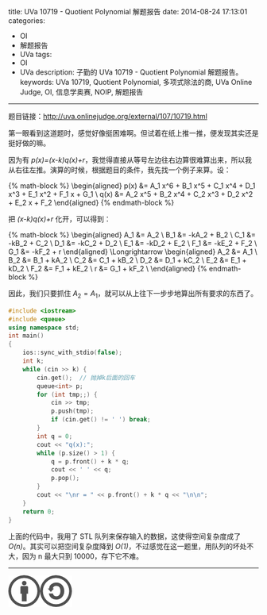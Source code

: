 title: UVa 10719 - Quotient Polynomial 解题报告
date: 2014-08-24 17:13:01
categories:
- OI
- 解题报告
- UVa
tags:
- OI
- UVa
description: 子勤的 UVa 10719 - Quotient Polynomial 解题报告。
keywords: UVa 10719, Quotient Polynomial, 多项式除法的商, UVa Online Judge, OI, 信息学奥赛, NOIP, 解题报告
---

题目链接：<http://uva.onlinejudge.org/external/107/10719.html>

第一眼看到这道题时，感觉好像挺困难啊。但试着在纸上推一推，便发现其实还是挺好做的嘛。

因为有 _p(x)=(x-k)q(x)+r_，我觉得直接从等号左边往右边算很难算出来，所以我从右往左推。演算的时候，根据题目的条件，我先找一个例子来算。设：

{% math-block %}
\begin{aligned}
p(x) &= A_1 x^6 + B_1 x^5 + C_1 x^4 + D_1 x^3 + E_1 x^2 + F_1 x + G_1 \\
q(x) &= A_2 x^5 + B_2 x^4 + C_2 x^3 + D_2 x^2 + E_2 x + F_2
\end{aligned}
{% endmath-block %}

<!-- more -->

把 _(x-k)q(x)+r_ 化开，可以得到：

{% math-block %}
\begin{aligned}
A_1 &= A_2			\\
B_1 &= -kA_2 + B_2	\\
C_1 &= -kB_2 + C_2	\\
D_1 &= -kC_2 + D_2	\\
E_1 &= -kD_2 + E_2	\\
F_1 &= -kE_2 + F_2	\\
G_1 &= -kF_2 + r
\end{aligned}
\Longrightarrow
\begin{aligned}
A_2 &= A_1			\\
B_2 &= B_1 + kA_2	\\
C_2 &= C_1 + kB_2	\\
D_2 &= D_1 + kC_2	\\
E_2 &= E_1 + kD_2	\\
F_2 &= F_1 + kE_2	\\
r &= G_1 + kF_2		\\
\end{aligned}
{% endmath-block %}

因此，我们只要抓住 $A_2 = A_1$，就可以从上往下一步步地算出所有要求的东西了。

``` cpp 10719.cpp
#include <iostream>
#include <queue>
using namespace std;
int main()
{
    ios::sync_with_stdio(false);
    int k;
    while (cin >> k) {
        cin.get();	// 抛掉k后面的回车
        queue<int> p;
        for (int tmp;;) {
            cin >> tmp;
            p.push(tmp);
            if (cin.get() != ' ') break;
        }
        int q = 0;
        cout << "q(x):";
        while (p.size() > 1) {
            q = p.front() + k * q;
            cout << ' ' << q;
            p.pop();
        }
        cout << "\nr = " << p.front() + k * q << "\n\n";
    }
    return 0;
}
```

上面的代码中，我用了 STL 队列来保存输入的数据，这使得空间复杂度成了 _O(n)_。其实可以把空间复杂度降到 _O(1)_，不过感觉在这一题里，用队列的坏处不大，因为 n 最大只到 10000，存下它不难。

---

[![本文以 CC BY-SA 3.0 CN 协议发布](/img/cc-by-sa.png)](https://creativecommons.org/licenses/by-sa/3.0/cn/)
